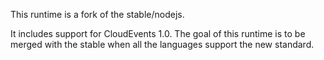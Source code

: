 This runtime is a fork of the stable/nodejs.

It includes support for CloudEvents 1.0. The goal of this runtime is to be merged with the stable when all the languages support the new standard.
